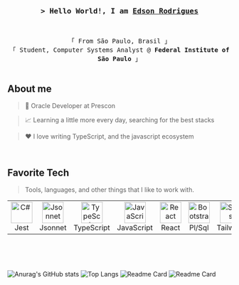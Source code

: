 <!-- Intro -->
<h3 align="center">
  <samp>&gt; Hello World!, I am
    <b><a target="_blank" href="#">Edson Rodrigues</a></b>
  </samp>
</h3>
<br>

<!-- Organization -->
<p align="center">
  <samp>
    「 From São Paulo, Brasil 」
    <br>
    「 Student, Computer Systems Analyst @<b> Federal Institute of São Paulo</b> 」
    <br>
    <br>
  </samp>
</p>

<!-- About Me -->
<h2>About me</h2>

> 💼 Oracle Developer at Prescon

> 📈 Learning a little more every day, searching for the best stacks

> ❤️ I love writing TypeScript, and the javascript ecosystem

<br/>

<h2 align="left" id="macropower-tech">Favorite Tech</h2>

> Tools, languages, and other things that I like to work with.

<table>
  <tr>
    <td align="center" width="96">
      <a href="#macropower-tech">
        <img src="https://seeklogo.com/images/J/jest-logo-F9901EBBF7-seeklogo.com.png" width="48" height="48" alt="C#" />
      </a>
      <br>Jest
    </td>
    <td align="center" width="96">
      <a href="#macropower-tech">
        <img src="https://jsonnet.org/img/isologo.svg" width="48" height="48" alt="Jsonnet" />
      </a>
      <br>Jsonnet
    </td>
    <td align="center" width="96">
      <a href="#macropower-tech">
        <img src="https://upload.wikimedia.org/wikipedia/commons/thumb/4/4c/Typescript_logo_2020.svg/1200px-Typescript_logo_2020.svg.png" width="48" height="48" alt="TypeScript" />
      </a>
      <br>TypeScript
    </td>
    <td align="center" width="96">
      <a href="#macropower-tech">
        <img src="https://upload.wikimedia.org/wikipedia/commons/9/99/Unofficial_JavaScript_logo_2.svg" width="48" height="48" alt="JavaScript" />
      </a>
      <br>JavaScript
    </td>
    <td align="center" width="96">
      <a href="#macropower-tech" >
        <img src="https://upload.wikimedia.org/wikipedia/commons/a/a7/React-icon.svg" width="48" height="48" alt="React" />
      </a>
      <br>React
    </td>
    <td align="center" width="96">
      <a href="#macropower-tech">
        <img src="https://www.oracle.com/a/ocom/img/pl-sql.svg" width="48" height="48" alt="Bootstrap" />
      </a>
      <br>Pl/Sql
    </td>
    <td align="center" width="96">
      <a href="#macropower-tech">
        <img src="https://tailwindcss.com/_next/static/media/tailwindcss-mark.cb8046c163f77190406dfbf4dec89848.svg" width="48" height="48" alt="Sass" />
      </a>
      <br>Tailwind
    </td>
    <td align="center" width="96"> 
      <a href="#macropower-tech" >
        <img src="https://www.docker.com/sites/default/files/d8/2019-07/Moby-logo.png" width="48" height="48" alt="Docker" />
      </a>
      <br>Docker
    </td>
  </tr>
</table> 

<br/><br/><br/>

![Anurag's GitHub stats](https://github-readme-stats.vercel.app/api?username=EDnotSheeran)
![Top Langs](https://github-readme-stats.vercel.app/api/top-langs/?username=EDnotSheeran)
![Readme Card](https://github-readme-stats.vercel.app/api/pin/?username=EDnotSheeran&repo=Tailwind-Blog)
![Readme Card](https://github-readme-stats.vercel.app/api/pin/?username=EDnotSheeran&repo=IronLinux)
